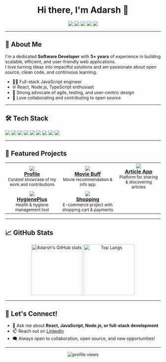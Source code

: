 <h1 align="center">
  Hi there, I'm Adarsh 👋
</h1>

<p align="center">
  <img src="https://img.shields.io/badge/React-20232A?style=for-the-badge&logo=react&logoColor=61DAFB" />
  <img src="https://img.shields.io/badge/JavaScript-F7DF1E?style=for-the-badge&logo=javascript&logoColor=black" />
  <img src="https://img.shields.io/badge/Node.js-339933?style=for-the-badge&logo=nodedotjs&logoColor=white" />
  <img src="https://img.shields.io/badge/TypeScript-007ACC?style=for-the-badge&logo=typescript&logoColor=white" />
  <img src="https://img.shields.io/badge/HTML5-E34F26?style=for-the-badge&logo=html5&logoColor=white" />
</p>

---

## 🚀 About Me

I'm a dedicated **Software Developer** with <b>5+ years</b> of experience in building scalable, efficient, and user-friendly web applications.<br>
I love turning ideas into impactful solutions and am passionate about open source, clean code, and continuous learning.

- 🧑‍💻 Full-stack JavaScript engineer
- 🌐 React, Node.js, TypeScript enthusiast
- 🧩 Strong advocate of agile, testing, and user-centric design
- 🤝 Love collaborating and contributing to open source

---

## 🛠️ Tech Stack

<p>
  <img src="https://img.shields.io/badge/React-61DAFB?logo=react&logoColor=20232A&style=for-the-badge" />
  <img src="https://img.shields.io/badge/Redux-764ABC?logo=redux&logoColor=white&style=for-the-badge" />
  <img src="https://img.shields.io/badge/Next.js-000?logo=nextdotjs&logoColor=white&style=for-the-badge" />
  <img src="https://img.shields.io/badge/Node.js-339933?logo=nodedotjs&logoColor=white&style=for-the-badge" />
  <img src="https://img.shields.io/badge/TypeScript-3178C6?logo=typescript&logoColor=white&style=for-the-badge" />
  <img src="https://img.shields.io/badge/Jest-C21325?logo=jest&logoColor=white&style=for-the-badge" />
  <img src="https://img.shields.io/badge/Cypress-17202C?logo=cypress&logoColor=white&style=for-the-badge" />
  <img src="https://img.shields.io/badge/GitHub-181717?logo=github&logoColor=white&style=for-the-badge" />
  <img src="https://img.shields.io/badge/Vercel-000?logo=vercel&logoColor=white&style=for-the-badge" />
</p>

---

## 💼 Featured Projects

<table>
  <tr>
    <td align="center">
      <a href="https://github.com/Adarsh-ps-a/Profile">
        <img src="https://img.shields.io/badge/Profile-Portfolio-blue?style=for-the-badge&logo=github" /><br>
        <b>Profile</b>
      </a>
      <br>
      <sub>Curated showcase of my work and contributions</sub>
    </td>
    <td align="center">
      <a href="https://github.com/Adarsh-ps-a/movie-buff">
        <img src="https://img.shields.io/badge/Movie--Buff-Movies-orange?style=for-the-badge&logo=themoviedb" /><br>
        <b>Movie Buff</b>
      </a>
      <br>
      <sub>Movie recommendation & info app</sub>
    </td>
    <td align="center">
      <a href="https://github.com/Adarsh-ps-a/article-app">
        <img src="https://img.shields.io/badge/Article--App-Articles-green?style=for-the-badge&logo=readthedocs" /><br>
        <b>Article App</b>
      </a>
      <br>
      <sub>Platform for sharing & discovering articles</sub>
    </td>
  </tr>
  <tr>
    <td align="center">
      <a href="https://github.com/Adarsh-ps-a/hygieneplus">
        <img src="https://img.shields.io/badge/HygienePlus-Health-blueviolet?style=for-the-badge&logo=mediatemple" /><br>
        <b>HygienePlus</b>
      </a>
      <br>
      <sub>Health & hygiene management tool</sub>
    </td>
    <td align="center">
      <a href="https://github.com/Adarsh-ps-a/shopping">
        <img src="https://img.shields.io/badge/Shopping-E--commerce-ff69b4?style=for-the-badge&logo=shopify" /><br>
        <b>Shopping</b>
      </a>
      <br>
      <sub>E-commerce project with shopping cart & payments</sub>
    </td>
    <td></td>
  </tr>
</table>

---

## 📈 GitHub Stats

<p align="center">
  <img src="https://github-readme-stats.vercel.app/api?username=Adarsh-ps-a&show_icons=true&theme=github_dark" alt="Adarsh's GitHub stats" height="165" />
  <img src="https://github-readme-stats.vercel.app/api/top-langs/?username=Adarsh-ps-a&layout=compact&theme=github_dark" alt="Top Langs" height="165" />
</p>

---

## 🌱 Let's Connect!

- 💬 Ask me about **React, JavaScript, Node.js, or full-stack development**
- 📫 Reach out on [LinkedIn](www.linkedin.com/in/adarsh-ps-77998a17a) <!-- Replace with your LinkedIn! -->
- 🗨️ Always open to collaboration, open source, and new opportunities!

---

<p align="center">
  <img src="https://komarev.com/ghpvc/?username=Adarsh-ps-a&label=Profile+Views&color=0e75b6&style=flat" alt="profile views" />
</p>
